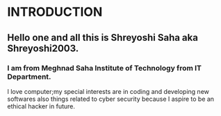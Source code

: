 # INTRODUCTION

## Hello one and all this is Shreyoshi Saha aka Shreyoshi2003. 

### I am from Meghnad Saha Institute of Technology from IT Department.
I love computer;my special interests are in coding and developing new softwares also things
related to cyber security because I aspire to be an ethical hacker in future.
